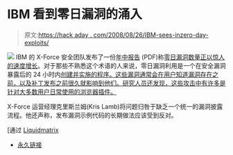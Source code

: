 # IBM 看到零日漏洞的涌入

> 原文:[https://hack aday . com/2008/08/26/IBM-sees-inzero-day-exploits/](https://hackaday.com/2008/08/26/ibm-sees-influx-in-zero-day-exploits/)

![](../Images/1de09a041e4c85b899bb1036c6313867.png)
IBM 的 X-Force 安全团队发布了一份[年中报告](http://www-935.ibm.com/services/us/iss/xforce/midyearreport/xforce-midyear-report-2008.pdf) (PDF)称[零日漏洞数量正以惊人的速度增长](http://technology.inquirer.net/infotech/infotech/view/20080826-156948/IBM-warns-zero-day-hacker-exploits-growing)。对于那些不熟悉这个术语的人来说，零日漏洞利用是一个在安全漏洞暴露后的 24 小时内[创建并实施的程序。这些漏洞通常会在用户知道漏洞存在之前，以及补丁发布之前很久就影响到他们。研究人员还发现，这些攻击中有许多是针对大多数用户日常使用的浏览器插件。](http://en.wikipedia.org/wiki/Zero_day_attack)

X-Force 运营经理克里斯兰姆(Kris Lamb)将问题归咎于缺乏一个统一的漏洞披露流程。他还声称，发布漏洞示例代码的长期做法应该受到反对。

[通过 [Liquidmatrix](http://www.liquidmatrix.org/blog/2008/08/26/ibm-warns-%E2%80%98zero-day%E2%80%99-hacker-exploits-growing/)

*   [永久链接](http://technology.inquirer.net/infotech/infotech/view/20080826-156948/IBM-warns-zero-day-hacker-exploits-growing)